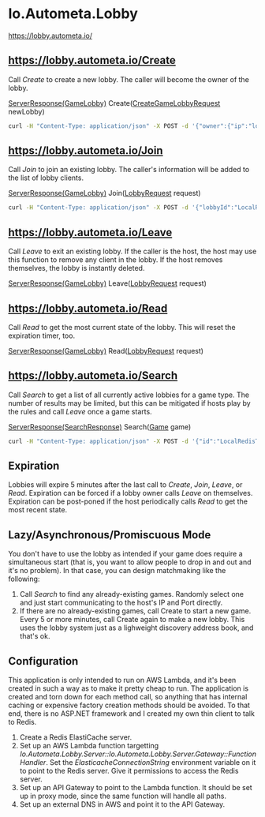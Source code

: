 # Io.Autometa.Lobby

https://lobby.autometa.io/


## https://lobby.autometa.io/Create
Call *Create* to create a new lobby. The caller will become the owner of the lobby.

[ServerResponse(GameLobby)](./src/Io/Autometa/Lobby/Contract/Schema/ServerResponse(GameLobby).json) Create([CreateGameLobbyRequest](./src/Io/Autometa/Lobby/Contract/Schema/CreateGameLobbyRequest.json) newLobby)

```bash
curl -H "Content-Type: application/json" -X POST -d '{"owner":{"ip":"localhost","port":6969,"nickName":"some server"},"gameType":{"id":"LocalRedisTest","api":1},"hidden":false}' https://lobby.autometa.io/Create
```

## https://lobby.autometa.io/Join
Call *Join* to join an existing lobby. The caller's information will be added to the list of lobby clients.

[ServerResponse(GameLobby)](./src/Io/Autometa/Lobby/Contract/Schema/ServerResponse(GameLobby).json) Join([LobbyRequest](./src/Io/Autometa/Lobby/Contract/Schema/LobbyRequest.json) request)

```bash
curl -H "Content-Type: application/json" -X POST -d '{"lobbyId":"LocalRedisTestv1-7Y5FBA","client":{"ip":"localhost","port":6969,"nickName":"some client"}}' https://lobby.autometa.io/Join
```

## https://lobby.autometa.io/Leave
Call *Leave* to exit an existing lobby. If the caller is the host, the host may use this function to remove any client in the lobby. If the host removes themselves, the lobby is instantly deleted.

[ServerResponse(GameLobby)](./src/Io/Autometa/Lobby/Contract/Schema/ServerResponse(GameLobby).json) Leave([LobbyRequest](./src/Io/Autometa/Lobby/Contract/Schema/LobbyRequest.json) request)

## https://lobby.autometa.io/Read
Call *Read* to get the most current state of the lobby. This will reset the expiration timer, too.

[ServerResponse(GameLobby)](./src/Io/Autometa/Lobby/Contract/Schema/ServerResponse(GameLobby).json) Read([LobbyRequest](./src/Io/Autometa/Lobby/Contract/Schema/ReadRequest.json) request)

## https://lobby.autometa.io/Search
Call *Search* to get a list of all currently active lobbies for a game type. The number of results may be limited, but this can be mitigated if hosts play by the rules and call *Leave* once a game starts.

[ServerResponse(SearchResponse)](./src/Io/Autometa/Lobby/Contract/Schema/ServerResponse(SearchResponse).json) Search([Game](./src/Io/Autometa/Lobby/Contract/Schema/Game.json) game)

```bash
curl -H "Content-Type: application/json" -X POST -d '{"id":"LocalRedisTest","api":1}' https://lobby.autometa.io/Search
```

## Expiration
Lobbies will expire 5 minutes after the last call to *Create*, *Join*, *Leave*, or *Read*. Expiration can be forced if a lobby owner calls *Leave* on themselves. Expiration can be post-poned if the host periodically calls *Read* to get the most recent state.

## Lazy/Asynchronous/Promiscuous Mode
You don't have to use the lobby as intended if your game does require a simultaneous start (that is, you want to allow people to drop in and out and it's no problem). In that case, you can design matchmaking like the following:
1. Call *Search* to find any already-existing games. Randomly select one and just start communicating to the host's IP and Port directly.
2. If there are no already-existing games, call Create to start a new game. Every 5 or more minutes, call Create again to make a new lobby.
This uses the lobby system just as a lighweight discovery address book, and that's ok.

## Configuration
This application is only intended to run on AWS Lambda, and it's been created in such a way as to make it pretty cheap to run. The application is created and torn down for each method call, so anything that has internal caching or expensive factory creation methods should be avoided. To that end, there is no ASP.NET framework and I created my own thin client to talk to Redis.
1. Create a Redis ElastiCache server.
2. Set up an AWS Lambda function targetting *Io.Autometa.Lobby.Server::Io.Autometa.Lobby.Server.Gateway::FunctionHandler*. Set the *ElasticacheConnectionString* environment variable on it to point to the Redis server. Give it permissions to access the Redis server.
3. Set up an API Gateway to point to the Lambda function. It should be set up in proxy mode, since the same function will handle all paths.
4. Set up an external DNS in AWS and point it to the API Gateway.
